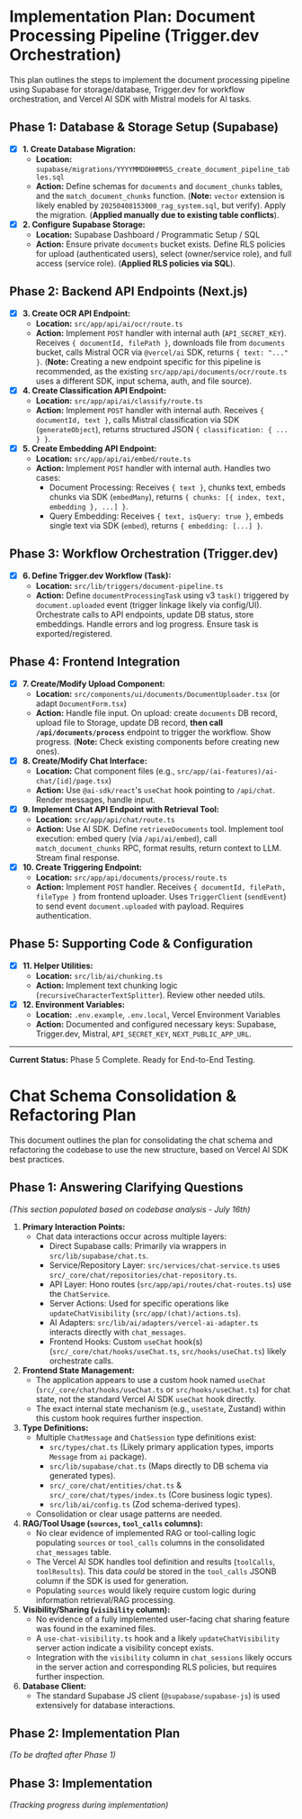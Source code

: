 # Implementation Plan: Document Processing Pipeline (Trigger.dev Orchestration)

This plan outlines the steps to implement the document processing pipeline using Supabase for storage/database, Trigger.dev for workflow orchestration, and Vercel AI SDK with Mistral models for AI tasks.

## Phase 1: Database & Storage Setup (Supabase)

- [x] **1. Create Database Migration:**
  - **Location:** `supabase/migrations/YYYYMMDDHHMMSS_create_document_pipeline_tables.sql`
  - **Action:** Define schemas for `documents` and `document_chunks` tables, and the `match_document_chunks` function. (**Note:** `vector` extension is likely enabled by `20250408153000_rag_system.sql`, but verify). Apply the migration. (**Applied manually due to existing table conflicts**).
- [x] **2. Configure Supabase Storage:**
  - **Location:** Supabase Dashboard / Programmatic Setup / SQL
  - **Action:** Ensure private `documents` bucket exists. Define RLS policies for upload (authenticated users), select (owner/service role), and full access (service role). (**Applied RLS policies via SQL**).

## Phase 2: Backend API Endpoints (Next.js)

- [x] **3. Create OCR API Endpoint:**
  - **Location:** `src/app/api/ai/ocr/route.ts`
  - **Action:** Implement `POST` handler with internal auth (`API_SECRET_KEY`). Receives `{ documentId, filePath }`, downloads file from `documents` bucket, calls Mistral OCR via `@vercel/ai` SDK, returns `{ text: "..." }`. (**Note:** Creating a new endpoint specific for this pipeline is recommended, as the existing `src/app/api/documents/ocr/route.ts` uses a different SDK, input schema, auth, and file source).
- [x] **4. Create Classification API Endpoint:**
  - **Location:** `src/app/api/ai/classify/route.ts`
  - **Action:** Implement `POST` handler with internal auth. Receives `{ documentId, text }`, calls Mistral classification via SDK (`generateObject`), returns structured JSON `{ classification: { ... } }`.
- [x] **5. Create Embedding API Endpoint:**
  - **Location:** `src/app/api/ai/embed/route.ts`
  - **Action:** Implement `POST` handler with internal auth. Handles two cases:
    - Document Processing: Receives `{ text }`, chunks text, embeds chunks via SDK (`embedMany`), returns `{ chunks: [{ index, text, embedding }, ...] }`.
    - Query Embedding: Receives `{ text, isQuery: true }`, embeds single text via SDK (`embed`), returns `{ embedding: [...] }`.

## Phase 3: Workflow Orchestration (Trigger.dev)

- [x] **6. Define Trigger.dev Workflow (Task):**
  - **Location:** `src/lib/triggers/document-pipeline.ts`
  - **Action:** Define `documentProcessingTask` using v3 `task()` triggered by `document.uploaded` event (trigger linkage likely via config/UI). Orchestrate calls to API endpoints, update DB status, store embeddings. Handle errors and log progress. Ensure task is exported/registered.

## Phase 4: Frontend Integration

- [x] **7. Create/Modify Upload Component:**
  - **Location:** `src/components/ui/documents/DocumentUploader.tsx` (or adapt `DocumentForm.tsx`)
  - **Action:** Handle file input. On upload: create `documents` DB record, upload file to Storage, update DB record, **then call `/api/documents/process`** endpoint to trigger the workflow. Show progress. (**Note:** Check existing components before creating new ones).
- [x] **8. Create/Modify Chat Interface:**
  - **Location:** Chat component files (e.g., `src/app/(ai-features)/ai-chat/[id]/page.tsx`)
  - **Action:** Use `@ai-sdk/react`'s `useChat` hook pointing to `/api/chat`. Render messages, handle input.
- [x] **9. Implement Chat API Endpoint with Retrieval Tool:**
  - **Location:** `src/app/api/chat/route.ts`
  - **Action:** Use AI SDK. Define `retrieveDocuments` tool. Implement tool execution: embed query (via `/api/ai/embed`), call `match_document_chunks` RPC, format results, return context to LLM. Stream final response.
- [x] **10. Create Triggering Endpoint:**
  - **Location:** `src/app/api/documents/process/route.ts`
  - **Action:** Implement `POST` handler. Receives `{ documentId, filePath, fileType }` from frontend uploader. Uses `TriggerClient` (`sendEvent`) to send event `document.uploaded` with payload. Requires authentication.

## Phase 5: Supporting Code & Configuration

- [x] **11. Helper Utilities:**
  - **Location:** `src/lib/ai/chunking.ts`
  - **Action:** Implement text chunking logic (`recursiveCharacterTextSplitter`). Review other needed utils.
- [x] **12. Environment Variables:**
  - **Location:** `.env.example`, `.env.local`, Vercel Environment Variables
  - **Action:** Documented and configured necessary keys: Supabase, Trigger.dev, Mistral, `API_SECRET_KEY`, `NEXT_PUBLIC_APP_URL`.

---

**Current Status:** Phase 5 Complete. Ready for End-to-End Testing.

# Chat Schema Consolidation & Refactoring Plan

This document outlines the plan for consolidating the chat schema and refactoring the codebase to use the new structure, based on Vercel AI SDK best practices.

## Phase 1: Answering Clarifying Questions

_(This section populated based on codebase analysis - July 16th)_

1.  **Primary Interaction Points:**
    - Chat data interactions occur across multiple layers:
      - Direct Supabase calls: Primarily via wrappers in `src/lib/supabase/chat.ts`.
      - Service/Repository Layer: `src/services/chat-service.ts` uses `src/_core/chat/repositories/chat-repository.ts`.
      - API Layer: Hono routes (`src/app/api/routes/chat-routes.ts`) use the `ChatService`.
      - Server Actions: Used for specific operations like `updateChatVisibility` (`src/app/(chat)/actions.ts`).
      - AI Adapters: `src/lib/ai/adapters/vercel-ai-adapter.ts` interacts directly with `chat_messages`.
      - Frontend Hooks: Custom `useChat` hook(s) (`src/_core/chat/hooks/useChat.ts`, `src/hooks/useChat.ts`) likely orchestrate calls.
2.  **Frontend State Management:**
    - The application appears to use a custom hook named `useChat` (`src/_core/chat/hooks/useChat.ts` or `src/hooks/useChat.ts`) for chat state, not the standard Vercel AI SDK `useChat` hook directly.
    - The exact internal state mechanism (e.g., `useState`, Zustand) within this custom hook requires further inspection.
3.  **Type Definitions:**
    - Multiple `ChatMessage` and `ChatSession` type definitions exist:
      - `src/types/chat.ts` (Likely primary application types, imports `Message` from `ai` package).
      - `src/lib/supabase/chat.ts` (Maps directly to DB schema via generated types).
      - `src/_core/chat/entities/chat.ts` & `src/_core/chat/types/index.ts` (Core business logic types).
      - `src/lib/ai/config.ts` (Zod schema-derived types).
    - Consolidation or clear usage patterns are needed.
4.  **RAG/Tool Usage (`sources`, `tool_calls` columns):**
    - No clear evidence of implemented RAG or tool-calling logic populating `sources` or `tool_calls` columns in the consolidated `chat_messages` table.
    - The Vercel AI SDK handles tool definition and results (`toolCalls`, `toolResults`). This data _could_ be stored in the `tool_calls` JSONB column if the SDK is used for generation.
    - Populating `sources` would likely require custom logic during information retrieval/RAG processing.
5.  **Visibility/Sharing (`visibility` column):**
    - No evidence of a fully implemented user-facing chat sharing feature was found in the examined files.
    - A `use-chat-visibility.ts` hook and a likely `updateChatVisibility` server action indicate a visibility concept exists.
    - Integration with the `visibility` column in `chat_sessions` likely occurs in the server action and corresponding RLS policies, but requires further inspection.
6.  **Database Client:**
    - The standard Supabase JS client (`@supabase/supabase-js`) is used extensively for database interactions.

## Phase 2: Implementation Plan

_(To be drafted after Phase 1)_

## Phase 3: Implementation

_(Tracking progress during implementation)_
